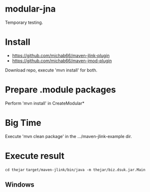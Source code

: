 # modular-jna
Temporary testing.

# Install

* https://github.com/michab66/maven-jlink-plugin
* https://github.com/michab66/maven-jmod-plugin

Download repo, execute 'mvn install' for both.

# Prepare .module packages
Perform 'mvn install' in CreateModular*

# Big Time
Execute 'mvn clean package' in the .../maven-jlink-example dir.

# Execute result
`cd thejar`
`target/maven-jlink/bin/java -m thejar/biz.dsuk.jar.Main`

## Windows


